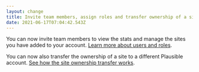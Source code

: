 ```yaml
---
layout: change
title: Invite team members, assign roles and transfer ownership of a site
date: 2021-06-17T07:04:42.543Z
---
```

You can now invite team members to view the stats and manage the sites you have added to your account. [Learn more about users and roles](https://plausible.io/docs/users-roles).

You can now also transfer the ownership of a site to a different Plausible account. [See how the site ownership transfer works](https://plausible.io/docs/transfer-ownership).
